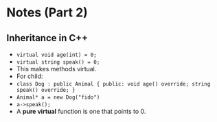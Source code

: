 # Notes (Part 2)

## Inheritance in C++
  * `virtual void age(int) = 0;`
  * `virtual string speak() = 0;`
  * This makes methods virtual.
  * For child:
  * `class Dog : public Animal {
      public:
        void age() override;
        string speak() override;
    }`
  * `Animal* a = new Dog("fido")`
  * `a->speak();`
  * A **pure virtual** function is one that points to 0.
